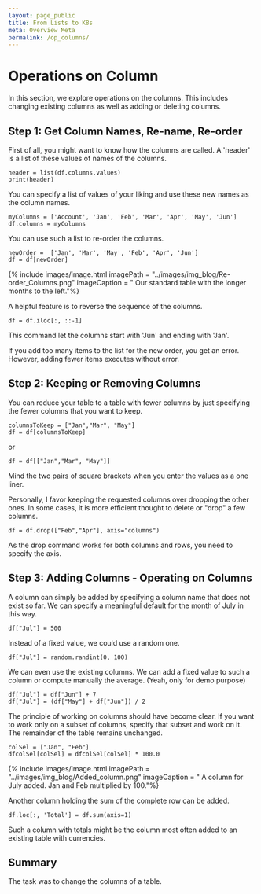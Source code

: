 ```yaml
---
layout: page_public
title: From Lists to K8s
meta: Overview Meta
permalink: /op_columns/
---
```


# Operations on Column

In this section, we explore operations on the columns. This includes changing existing columns as well as adding or deleting columns.

## Step 1: Get Column Names, Re-name, Re-order

First of all, you might want to know how the columns are called.
A 'header' is a list of these values of names of the columns.

>
    header = list(df.columns.values)
    print(header)

You can specify a list of values of your liking and use these new names as the column names.

>
    myColumns = ['Account', 'Jan', 'Feb', 'Mar', 'Apr', 'May', 'Jun']
    df.columns = myColumns

You can use such a list to re-order the columns.
>
    newOrder =  ['Jan', 'Mar', 'May', 'Feb', 'Apr', 'Jun']
    df = df[newOrder]

{% include images/image.html imagePath = "../images/img_blog/Re-order_Columns.png" imageCaption = "
Our standard table with the longer months to the left."%}

A helpful feature is to reverse the sequence of the columns. 
>
    df = df.iloc[:, ::-1]

This command let the columns start with 'Jun' and ending with 'Jan'.

If you add too many items to the list for the new order, you get an error. However, adding fewer items executes without error.


## Step 2: Keeping or Removing Columns

You can reduce your table to a table with fewer columns by just specifying the fewer columns that you want to keep.

>
    columnsToKeep = ["Jan","Mar", "May"]
    df = df[columnsToKeep]
or
>
    df = df[["Jan","Mar", "May"]]

Mind the two pairs of square brackets when you enter the values as a one liner.

Personally, I favor keeping the requested columns over dropping the other ones. In some cases, it is more efficient thought to delete or "drop" a few columns.

>
    df = df.drop(["Feb","Apr"], axis="columns")

As the drop command works for both columns and rows, you need to specify the axis.

## Step 3: Adding Columns - Operating on Columns

A column can simply be added by specifying a column name that does not exist so far.
We can specify a meaningful default for the month of July in this way.

>
    df["Jul"] = 500

Instead of a fixed value, we could use a random one.
>
    df["Jul"] = random.randint(0, 100)

We can even use the existing columns. We can add a fixed value to such a column or compute manually the average. (Yeah, only for demo purpose)
>
    df["Jul"] = df["Jun"] + 7 
    df["Jul"] = (df["May"] + df["Jun"]) / 2

The principle of working on columns should have become clear.
If you want to work only on a subset of columns, specify that subset and work on it. The remainder of the table remains unchanged.
>
    colSel = ["Jan", "Feb"]
    dfcolSel[colSel] = dfcolSel[colSel] * 100.0

{% include images/image.html imagePath = "../images/img_blog/Added_column.png" imageCaption = "
A column for July added. Jan and Feb multiplied by 100."%}

Another column holding the sum of the complete row can be added.

>
    df.loc[:, 'Total'] = df.sum(axis=1) 

Such a column with totals might be the column most often added to an existing table with currencies.

## Summary

The task was to change the columns of a table.
